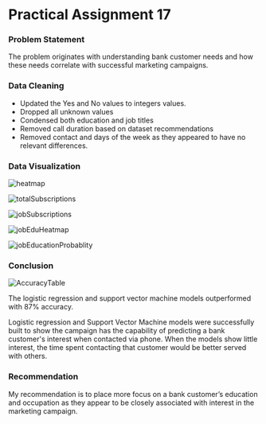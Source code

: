 # Practical Assignment 17

### Problem Statement 
The problem originates with understanding bank customer needs and how these needs correlate with successful marketing campaigns.

### Data Cleaning
- Updated the Yes and No values to integers values. 
- Dropped all unknown values 
- Condensed both education and job titles 
- Removed call duration based on dataset recommendations 
- Removed contact and days of the week as they appeared to have no relevant differences. 

### Data Visualization

![heatmap](https://github.com/danielringer/Practical_Application_17/assets/61809794/7625a48b-3f45-48a2-b66e-e7ceef88589c)

![totalSubscriptions](https://github.com/danielringer/Practical_Application_17/assets/61809794/a6012c72-c502-44fe-920c-5686b4e27261)

![jobSubscriptions](https://github.com/danielringer/Practical_Application_17/assets/61809794/9314740e-eee2-47b8-96ea-3aba244f27c7)

![jobEduHeatmap](https://github.com/danielringer/Practical_Application_17/assets/61809794/a57fc841-49a4-49ff-8a51-9a5c4d004f94)

![jobEducationProbablity](https://github.com/danielringer/Practical_Application_17/assets/61809794/ac7bbdc0-2a38-4465-a0de-7b0948b0cbfd)

### Conclusion

![AccuracyTable](https://github.com/danielringer/Practical_Application_17/assets/61809794/ac495c05-d716-4c64-aa3f-6868198993ab)

The logistic regression and support vector machine models outperformed with 87% accuracy.

Logistic regression and Support Vector Machine models were successfully built to show the campaign has the capability of predicting a bank customer's interest when contacted via phone. When the models show little interest, the time spent contacting that customer would be better served with others.

### Recommendation
My recommendation is to place more focus on a bank customer’s education and occupation as they appear to be closely associated with interest in the marketing campaign. 
